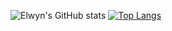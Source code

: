 ![Elwyn's GitHub stats](https://github-readme-stats.vercel.app/api?username=ElwynVdb&show_icons=true&theme=radical&count_private=true)
[![Top Langs](https://github-readme-stats.vercel.app/api/top-langs/?username=ElwynVdb)]()
